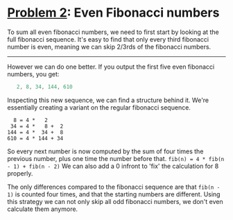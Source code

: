 # [Problem 2](https://projecteuler.net/problem=2): Even Fibonacci numbers

To sum all even fibonacci numbers, we need to first start by looking at the full fibonacci sequence.
It's easy to find that only every third fibonacci number is even, meaning we can skip 2/3rds of the fibonacci numbers.

---

However we can do one better. If you output the first five even fibonacci numbers, you get:
```javascript
   2, 8, 34, 144, 610
```
Inspecting this new sequence, we can find a structure behind it.
We're essentially creating a variant on the regular fibonacci sequence.
```
  8 = 4 *   2
 34 = 4 *   8 +  2
144 = 4 *  34 +  8
610 = 4 * 144 + 34
```
So every next number is now computed by the sum of four times the previous number, plus one time the number before that.
`fib(n) = 4 * fib(n - 1) + fib(n - 2)`
We can also add a 0 infront to 'fix' the calculation for 8 properly.

The only differences compared to the fibonacci sequence are that `fib(n - 1)` is counted four times, and that the starting numbers are different.
Using this strategy we can not only skip all odd fibonacci numbers, we don't even calculate them anymore.
